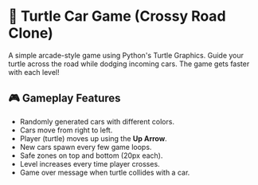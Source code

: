 # 🚗 Turtle Car Game (Crossy Road Clone)

A simple arcade-style game using Python's Turtle Graphics. Guide your turtle across the road while dodging incoming cars. The game gets faster with each level!

## 🎮 Gameplay Features

- Randomly generated cars with different colors.
- Cars move from right to left.
- Player (turtle) moves up using the **Up Arrow**.
- New cars spawn every few game loops.
- Safe zones on top and bottom (20px each).
- Level increases every time player crosses.
- Game over message when turtle collides with a car.
